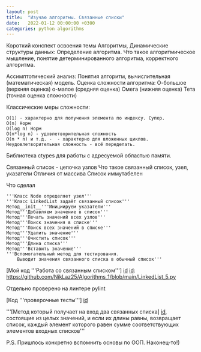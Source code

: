 ```yaml
---
layout: post
title:  "Изучаю алгоритмы. Связанные списки"
date:   2022-01-12 00:00:00 +0300
categories: python algorithms
---
```


Короткий конспект освоения темы Алгоритмы, Динамические структуры данных:
Определение алгоритма. Что такое алгоритмическое мышление, понятие детерминированного алгоритма, корректного алгоритма.

Ассимптотический анализ:
	Понятия алгоритм, вычислительная (математическая) модель.
	Оценка сложности алгоритма:
	О-большое (верхняя оценка)
	о-малое (средняя оценка)
	Омега (нижняя оценка)
	Тета (точная оценка сложности)

Классические меры сложности:

	О(1) - характерно для получения элемента по индексу. Супер.
	О(n) Норм
	O(log n) Норм
	O(n*log n) - удовлетворительная сложность
	O(n * n) и т.д. -  - характерно для вложенных циклов. Неудовлетворительная сложность - всё переделать.
	
Библиотека ctypes для работы с адресуемой областью памяти.

Связанный список - цепочка узлов
Что такое связанный список, узел, указатели
Отличия от массива
Список иммутабелен

Что сделал

	'''Класс Node определяет узел'''
	'''Класс LinkedList задаёт связанный список'''
	Метод__init__'''Инициируем указатели'''
	Метод'''Добавляем значение в список'''
	Метод'''Печать значений всех узлов'''
	Метод'''Поиск значения в списке'''
	Метод'''Поиск всех значений в списке'''
	Метод'''Удалить значение'''
	Метод'''Очистить список'''
	Метод'''Длина списка'''
	Метод'''Вставить значение'''
	'''Вспомогательный метод для тестирования.
        Выводит значения связанного списка в обычный список'''


[Мой код '''Работа со связанным списком'''] [id]
[id]: https://github.com/NikLaz25/Algorithms_1/blob/main/LinkedList_5.py

Отдельно проверено на линтере pylint


[Код  '''проверочные тесты'''] [id]

[id]: https://github.com/NikLaz25/Algorithms_1/blob/main/LinkedList_test_5.py

'''[Метод который получает на вход два связанных списка] [id],
состоящие из целых значений, и если их длины равны,
    возвращает список, каждый элемент которого равен
    сумме соответствующих элементов входных списков'''

[id]: https://github.com/NikLaz25/Algorithms_1/blob/main/two_LinkedList.py
P.S. Пришлось конкретно вспомнить основы по ООП. Наконец-то!) 